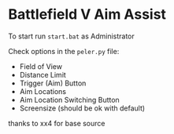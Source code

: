 # Battlefield V Aim Assist

To start run `start.bat` as Administrator

Check options in the `peler.py` file:
* Field of View
* Distance Limit
* Trigger (Aim) Button
* Aim Locations
* Aim Location Switching Button
* Screensize (should be ok with default)

thanks to xx4 for base source
